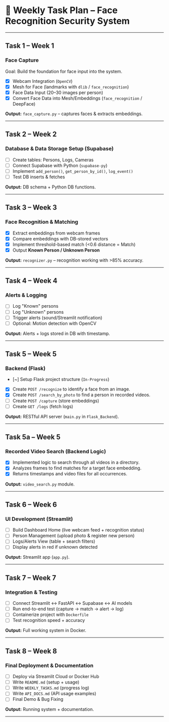 # 📅 Weekly Task Plan – Face Recognition Security System  


---

##  Task 1 – Week 1  
### **Face Capture**  
Goal: Build the foundation for face input into the system.  

- [X] Webcam Integration (`OpenCV`)  
- [X] Mesh for Face (landmarks with `dlib` / `face_recognition`)  
- [X] Face Data Input (20–30 images per person)  
- [X] Convert Face Data into Mesh/Embeddings (`face_recognition` / DeepFace)  

**Output:** `face_capture.py` – captures faces & extracts embeddings.  

---

##  Task 2 – Week 2  
### **Database & Data Storage Setup (Supabase)**  

- [ ] Create tables: Persons, Logs, Cameras  
- [ ] Connect Supabase with Python (`supabase-py`)  
- [ ] Implement `add_person()`, `get_person_by_id()`, `log_event()`  
- [ ] Test DB inserts & fetches  

**Output:** DB schema + Python DB functions.  

---

##  Task 3 – Week 3  
### **Face Recognition & Matching**  

- [X] Extract embeddings from webcam frames  
- [X] Compare embeddings with DB-stored vectors  
- [X] Implement threshold-based match (<0.6 distance = Match)  
- [X] Output **Known Person / Unknown Person**  

**Output:** `recognizer.py` – recognition working with >85% accuracy.  

---

##  Task 4 – Week 4  
### **Alerts & Logging**  

- [ ] Log "Known" persons  
- [ ] Log "Unknown" persons  
- [ ] Trigger alerts (sound/Streamlit notification)  
- [ ] Optional: Motion detection with OpenCV  

**Output:** Alerts + logs stored in DB with timestamp.  

---

##  Task 5 – Week 5  
### **Backend (Flask)**  

- [~] Setup Flask project structure (`In-Progress`)
- [X] Create `POST /recognize` to identify a face from an image.
- [X] Create `POST /search_by_photo` to find a person in recorded videos.
- [ ] Create `POST /capture` (store embeddings)  
- [ ] Create `GET /logs` (fetch logs)  

**Output:** RESTful API server (`main.py` in `Flask_Backend`).  

---

##  Task 5a – Week 5
### **Recorded Video Search (Backend Logic)**

- [X] Implemented logic to search through all videos in a directory.
- [X] Analyzes frames to find matches for a target face embedding.
- [X] Returns timestamps and video files for all occurrences.

**Output:** `video_search.py` module.  

---

##  Task 6 – Week 6  
### **UI Development (Streamlit)**  

- [ ] Build Dashboard Home (live webcam feed + recognition status)  
- [ ] Person Management (upload photo & register new person)  
- [ ] Logs/Alerts View (table + search filters)  
- [ ] Display alerts in red if unknown detected  

**Output:** Streamlit app (`app.py`).  

---

##  Task 7 – Week 7  
### **Integration & Testing**  

- [ ] Connect Streamlit ↔ FastAPI ↔ Supabase ↔ AI models  
- [ ] Run end-to-end test (capture → match → alert → log)  
- [ ] Containerize project with `Dockerfile`  
- [ ] Test recognition speed + accuracy  

**Output:** Full working system in Docker.  

---

##  Task 8 – Week 8  
### **Final Deployment & Documentation**  

- [ ] Deploy via Streamlit Cloud or Docker Hub  
- [ ] Write `README.md` (setup + usage)  
- [ ] Write `WEEKLY_TASKS.md` (progress log)  
- [ ] Write `API_DOCS.md` (API usage examples)  
- [ ] Final Demo & Bug Fixing  

**Output:** Running system + documentation.  

---
